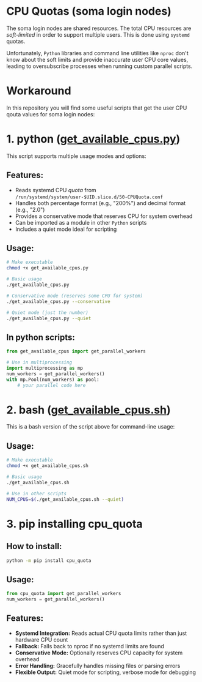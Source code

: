 
# CPU Quotas (soma login nodes)

The soma login nodes are shared resources. The total CPU resources are _soft-limited_ in order to support multiple users. This is done using `systemd` quotas.

Unfortunately, `Python` libraries and command line utilities like `nproc` don't know about the soft limits and provide inaccurate user CPU core values, leading to oversubscribe processes when running custom parallel scripts.

# Workaround

In this repository you will find some useful scripts that get the user CPU qouta values for soma login nodes:

# 1. python ([get_available_cpus.py](get_available_cpus.py))

This script supports multiple usage modes and options:

## Features:

* Reads systemd CPU *quota* from `/run/systemd/system/user-$UID.slice.d/50-CPUQuota.conf`
* Handles both percentage format (e.g., "200%") and decimal format (e.g., "2.0")
* Provides a conservative mode that reserves CPU for system overhead
* Can be imported as a module in other `Python` scripts
* Includes a quiet mode ideal for scripting

## Usage:

```bash
# Make executable
chmod +x get_available_cpus.py

# Basic usage
./get_available_cpus.py

# Conservative mode (reserves some CPU for system)
./get_available_cpus.py --conservative

# Quiet mode (just the number)
./get_available_cpus.py --quiet
```

## In python scripts:

```python
from get_available_cpus import get_parallel_workers

# Use in multiprocessing
import multiprocessing as mp
num_workers = get_parallel_workers()
with mp.Pool(num_workers) as pool:
    # your parallel code here
```

# 2. bash ([get_available_cpus.sh](get_available_cpus.sh))

This is a bash version of the script above for command-line usage:

## Usage:

```bash
# Make executable
chmod +x get_available_cpus.sh

# Basic usage
./get_available_cpus.sh

# Use in other scripts
NUM_CPUS=$(./get_available_cpus.sh --quiet)
```

# 3. pip installing cpu_quota

## How to install:
```bash
python -m pip install cpu_quota
```

## Usage:

```python
from cpu_quota import get_parallel_workers
num_workers = get_parallel_workers()
```


## Features:
* **Systemd Integration:** Reads actual CPU quota limits rather than just hardware CPU count
* **Fallback:** Falls back to nproc if no systemd limits are found
* **Conservative Mode:** Optionally reserves CPU capacity for system overhead
* **Error Handling:** Gracefully handles missing files or parsing errors
* **Flexible Output:** Quiet mode for scripting, verbose mode for debugging
